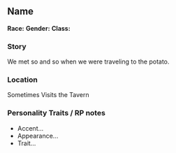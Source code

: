 ## Name
**Race:** 
**Gender:** 
**Class:**

### Story

We met so and so when we were traveling to the potato.

### Location

Sometimes Visits the Tavern

### Personality Traits / RP notes

* Accent...
* Appearance...
* Trait...
